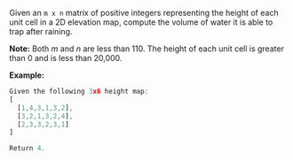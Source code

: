 Given an `m x n` matrix of positive integers representing the height of each unit cell in a 2D elevation map, compute the volume of water it is able to trap after raining.

**Note:**
Both *m* and *n* are less than 110. The height of each unit cell is greater than 0 and is less than 20,000.

**Example:**
```javascript
Given the following 3x6 height map:
[
  [1,4,3,1,3,2],
  [3,2,1,3,2,4],
  [2,3,3,2,3,1]
]

Return 4.
```